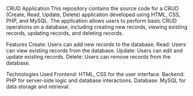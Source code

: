 CRUD Application
This repository contains the source code for a CRUD (Create, Read, Update, Delete) application developed using HTML, CSS, PHP, and MySQL. The application allows users to perform basic CRUD operations on a database, including creating new records, viewing existing records, updating records, and deleting records.

Features
Create: Users can add new records to the database.
Read: Users can view existing records from the database.
Update: Users can edit and update existing records.
Delete: Users can remove records from the database.


Technologies Used
Frontend: HTML, CSS for the user interface.
Backend: PHP for server-side logic and database interactions.
Database: MySQL for data storage and retrieval.

